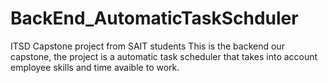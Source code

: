 # BackEnd_AutomaticTaskSchduler
ITSD Capstone project from SAIT students
This is the backend our capstone, the project is a automatic task scheduler that takes into account employee skills and time avaible to work.
